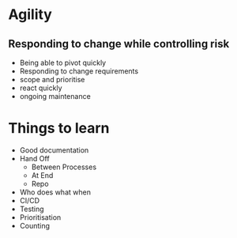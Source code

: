 # Agility
## Responding to change while controlling risk
* Being able to pivot quickly
* Responding to change requirements
* scope and prioritise
* react quickly
* ongoing maintenance

# Things to learn
* Good documentation
* Hand Off
  - Between Processes
  - At End
  - Repo
* Who does what when
* CI/CD
* Testing
* Prioritisation
* Counting
